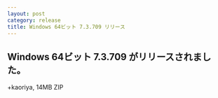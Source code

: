 ```yaml
---
layout: post
category: release
title: Windows 64ビット 7.3.709 リリース
---
```


Windows 64ビット 7.3.709 がリリースされました。
-------------------------------------------------------

+kaoriya, 14MB ZIP

